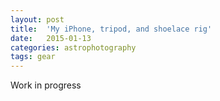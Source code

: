 ```yaml
---
layout: post
title:  'My iPhone, tripod, and shoelace rig'
date:   2015-01-13
categories: astrophotography
tags: gear
---
```


Work in progress